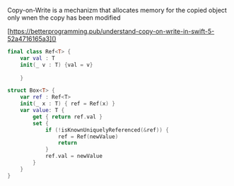 Copy-on-Write is a mechanizm that allocates memory for the copied object only wnen the copy has been modified

[https://betterprogramming.pub/understand-copy-on-write-in-swift-5-52a4716165a3]()

```swift
final class Ref<T> {
	var val : T
	init(_ v : T) {val = v}
	
	}

struct Box<T> {
	var ref : Ref<T>
	init(_ x : T) { ref = Ref(x) }
	var value: T {
		get { return ref.val }
		set {
			if (!isKnownUniquelyReferenced(&ref)) {
				ref = Ref(newValue)
				return
			}
			ref.val = newValue
		}
	}
}
```